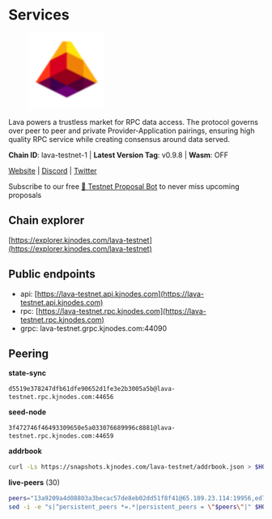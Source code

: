 # Services

<figure><img src="https://raw.githubusercontent.com/kj89/cosmos-images/main/logos/lava.png" width="150" alt=""><figcaption></figcaption></figure>

Lava powers a trustless market for RPC data access. The protocol  governs over peer to peer and private Provider-Application pairings,  ensuring high quality RPC service while creating consensus around data served.

**Chain ID**: lava-testnet-1 | **Latest Version Tag**: v0.9.8 | **Wasm**: OFF

[Website](https://lavanet.xyz) | [Discord](https://discord.com/invite/Tbk5NxTCdA) | [Twitter](https://twitter.com/lavanetxyz)



Subscribe to our free [🤖 Testnet Proposal Bot](https://t.me/kjnodes_testnet_proposal_bot) to never miss upcoming proposals


## Chain explorer
[https://explorer.kjnodes.com/lava-testnet](https://explorer.kjnodes.com/lava-testnet)

## Public endpoints

* api: [https://lava-testnet.api.kjnodes.com](https://lava-testnet.api.kjnodes.com)
* rpc: [https://lava-testnet.rpc.kjnodes.com](https://lava-testnet.rpc.kjnodes.com)
* grpc: lava-testnet.grpc.kjnodes.com:44090

## Peering

**state-sync**

```text
d5519e378247dfb61dfe90652d1fe3e2b3005a5b@lava-testnet.rpc.kjnodes.com:44656
```

**seed-node**

```text
3f472746f46493309650e5a033076689996c8881@lava-testnet.rpc.kjnodes.com:44659
```

**addrbook**
```bash
curl -Ls https://snapshots.kjnodes.com/lava-testnet/addrbook.json > $HOME/.lava/config/addrbook.json
```

**live-peers** (30)
```bash
peers="13a9209a4d08803a3becac57de8eb02dd51f8f41@65.109.23.114:19956,ed780f77754e8c4657b145144f0f95225d43bb03@65.108.224.156:27656,d5519e378247dfb61dfe90652d1fe3e2b3005a5b@65.109.68.190:44656,92f8e4caaadb2f00c95e03068933f2045a93e910@65.109.65.163:21156,c0efea9152aed75fcf3022b8af45243818c59d6a@49.12.13.104:26656,25da069c4dca143029ddae47bf2b7de69c2a8678@65.108.9.164:21156,3173b2d34ce415ee9a1bf08646d85688bf49e299@5.189.186.222:36656,e1383b216c42acc842193c5ac7321ce6c0d73db0@78.47.37.142:26656,370ae92bd28701e0c1d8dc912ccf0d40fe0db3d5@157.90.245.166:26656,aebbf38433cc38ed3aad0bb5f2aa567797df78da@46.8.210.144:26756,799077b3a3b52094ab3ca19b6a7ecab89c50cb61@185.144.99.97:26657,4ad3f3731073a016fa0c99118b2a5a2d313928f5@207.180.233.148:26656,e593c7a9ca61f5616119d6beb5bd8ef5dd28d62d@34.246.190.1:26656,9a151159039fd8abce61ddb21e5342605787792b@5.75.228.39:26656,5c107bb2b72c930a5ab3406a1f7c7345b7229b49@148.251.11.99:11656,8bb931d994a19c6647e6165cae98b14bcc2e22c2@144.76.99.105:38656,a2afdc48785be73f208af349e78d632b5556cc01@5.75.226.151:26656,4732ed188fbe7603f81d9f4c825397277bb72217@5.75.235.195:26656,0d08a1b452e6d7ccdfbc9b54658b5f9ed24eff7b@135.181.138.160:29956,5b337f7ba27e2fdd27918be18af93f8728034267@65.108.41.168:26656,dd7f68ed87765006fa50d45fb7514afc27a53b6b@65.108.152.37:26656,3a445bfdbe2d0c8ee82461633aa3af31bc2b4dc0@3.252.219.158:26656,47385d0a7051109de5342e3b27890c4a4b9e0763@65.108.72.233:16656,b591ef22e0c2082eb76dcac5ead95be55d01b695@65.109.178.147:26656,c32d101819cedf78ea986e6d832e2306fb6d0649@185.248.24.224:16656,3d05c96b70553fa5feb5d088fb4c0e2f01b3ec4e@136.243.147.235:38656,d8e81881ced029758f9623179a3c1ecf72aece2e@195.74.86.49:26656,f137232fd25d5c3adc6d3f6cffa879beafe17768@89.250.150.241:26656,a8bcdfc4d1037c82407408f4b8269f6a3ec694b1@49.12.57.34:26656,bb8c8cea499a1fa7e97922b5a9882c2360c6575a@176.103.222.21:26656"
sed -i -e "s|^persistent_peers *=.*|persistent_peers = \"$peers\"|" $HOME/.lava/config/config.toml
```
